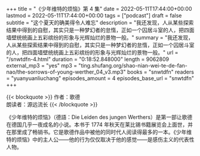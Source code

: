 +++
title = "《少年维特的烦恼》第 4 集"
date = 2022-05-11T17:44:00+00:00
lastmod = 2022-05-11T17:44:00+00:00
tags = ["podcast"]
draft = false
subtitle = "这个夏天的确美得令人难忘"
description = "我还发现，人从某些探索结果中得到的自慰，其实只是一种梦幻者的怠惰，正如一个囚居斗室的人，把四面墙壁统统画上五彩缤纷的形象与光辉灿烂的景物一般。"
summary = "我还发现，人从某些探索结果中得到的自慰，其实只是一种梦幻者的怠惰，正如一个囚居斗室的人，把四面墙壁统统画上五彩缤纷的形象与光辉灿烂的景物一般。"
url = "/snwtdfn-4.html"
duration = "0:18:52.848000"
length = 9062809
external_mp3 = "yes"
mp3 = "ting.shufang.org/shao-nian-wei-te-de-fan-nao/the-sorrows-of-young-werther_04_v3.mp3"
books = "snwtdfn"
readers = "yuanyuanliuchang"
episodes_amount = 4
episodes_base_url = "snwtdfn"
+++

{{< blockquote >}}
作者：歌德  
朗读者：源远流长
{{< /blockquote >}}

《少年维特的烦恼》（德語：Die Leiden des jungen Werthers）是第一部让歌德在德国几乎一夜成名的小说。本书于 1774 年秋天在莱比锡书籍展览会上面世，并在那里成了畅销书。它是歌德作品中被他的同时代人阅读得最多的一本。《少年维特的烦恼》中的主人公——他的行为仅仅取决于他的感觉——是感伤主义的代表性人物。